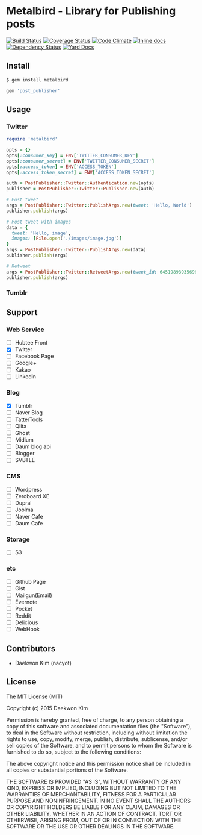 # Metalbird - Library for Publishing posts

[![Build Status](https://travis-ci.org/hubtee/metalbird.svg)](https://travis-ci.org/hubtee/metalbird)
[![Coverage Status](https://coveralls.io/repos/hubtee/metalbird/badge.svg)](https://coveralls.io/r/hubtee/metalbird)
[![Code Climate](https://codeclimate.com/github/hubtee/metalbird/badges/gpa.svg)](https://codeclimate.com/github/hubtee/metalbird)
[![Inline docs](http://inch-ci.org/github/hubtee/metalbird.svg?branch=master)](http://inch-ci.org/github/hubtee/metalbird)
[![Dependency Status](https://gemnasium.com/hubtee/metalbird.svg)](https://gemnasium.com/hubtee/metalbird)
[![Yard Docs](http://img.shields.io/badge/yard-docs-blue.svg)](http://www.rubydoc.info/github/hubtee/metalbird/master)

## Install

```sh
$ gem install metalbird
```

```ruby
gem 'post_publisher'
```

## Usage

### Twitter

```ruby
require 'metalbird'

opts = {}
opts[:consumer_key] = ENV['TWITTER_CONSUMER_KEY']
opts[:consumer_secret] = ENV['TWITTER_CONSUMER_SECRET']
opts[:access_token] = ENV['ACCESS_TOKEN']
opts[:access_token_secret] = ENV['ACCESS_TOKEN_SECRET']

auth = PostPublisher::Twitter::Authentication.new(opts)
publisher = PostPublisher::Twitter::Publisher.new(auth)

# Post tweet
args = PostPublisher::Twitter::PublishArgs.new(tweet: 'Hello, World')
publisher.publish(args)

# Post tweet with images
data = {
  tweet: 'Hello, image',
  images: [File.open('./images/image.jpg')]
}
args = PostPublisher::Twitter::PublishArgs.new(data)
publisher.publish(args)

# Retweet
args = PostPublisher::Twitter::RetweetArgs.new(tweet_id: 645198939356983296)
publisher.publish(args)
```

### Tumblr

## Support

### Web Service

* [ ] Hubtee Front
* [x] Twitter
* [ ] Facebook Page
* [ ] Google+
* [ ] Kakao
* [ ] Linkedin

### Blog

* [x] Tumblr
* [ ] Naver Blog
* [ ] TatterTools
* [ ] Qiita
* [ ] Ghost
* [ ] Midium
* [ ] Daum blog api
* [ ] Blogger
* [ ] SVBTLE

### CMS

* [ ] Wordpress
* [ ] Zeroboard XE
* [ ] Dupral
* [ ] Joolma
* [ ] Naver Cafe
* [ ] Daum Cafe

### Storage

* [ ] S3 

### etc

* [ ] Github Page
* [ ] Gist
* [ ] Mailgun(Email)
* [ ] Evernote
* [ ] Pocket
* [ ] Reddit
* [ ] Delicious
* [ ] WebHook

## Contributors

* Daekwon Kim (nacyot)

## License

The MIT License (MIT)

Copyright (c) 2015 Daekwon Kim

Permission is hereby granted, free of charge, to any person
obtaining a copy of this software and associated documentation
files (the "Software"), to deal in the Software without
restriction, including without limitation the rights to use, copy,
modify, merge, publish, distribute, sublicense, and/or sell copies
of the Software, and to permit persons to whom the Software is
furnished to do so, subject to the following conditions:

The above copyright notice and this permission notice shall be
included in all copies or substantial portions of the Software.

THE SOFTWARE IS PROVIDED "AS IS", WITHOUT WARRANTY OF ANY KIND,
EXPRESS OR IMPLIED, INCLUDING BUT NOT LIMITED TO THE WARRANTIES OF
MERCHANTABILITY, FITNESS FOR A PARTICULAR PURPOSE AND
NONINFRINGEMENT. IN NO EVENT SHALL THE AUTHORS OR COPYRIGHT
HOLDERS BE LIABLE FOR ANY CLAIM, DAMAGES OR OTHER LIABILITY,
WHETHER IN AN ACTION OF CONTRACT, TORT OR OTHERWISE, ARISING FROM,
OUT OF OR IN CONNECTION WITH THE SOFTWARE OR THE USE OR OTHER
DEALINGS IN THE SOFTWARE.
